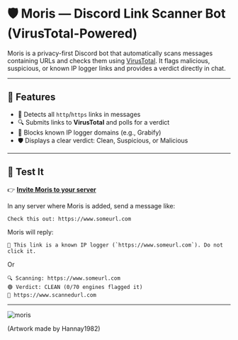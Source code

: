 # 🛡️ Moris — Discord Link Scanner Bot (VirusTotal-Powered)

Moris is a privacy-first Discord bot that automatically scans messages containing URLs and checks them using [VirusTotal](https://www.virustotal.com/). It flags malicious, suspicious, or known IP logger links and provides a verdict directly in chat.

---

## 🚀 Features

- 🔗 Detects all `http`/`https` links in messages
- 🔍 Submits links to **VirusTotal** and polls for a verdict
- 🚫 Blocks known IP logger domains (e.g., Grabify)
- 🛡️ Displays a clear verdict: Clean, Suspicious, or Malicious
---

## 🧪 Test It
👉 **[Invite Moris to your server](https://discord.com/oauth2/authorize?client_id=1388567819154886737&permissions=93184&integration_type=0&scope=bot+applications.commands)**

In any server where Moris is added, send a message like:

```
Check this out: https://www.someurl.com
```
Moris will reply:

```
🚫 This link is a known IP logger (`https://www.someurl.com`). Do not click it.
```

Or 

```
🔍 Scanning: https://www.someurl.com
🟢 Verdict: CLEAN (0/70 engines flagged it)
🔗 https://www.scannedurl.com
```
---

![moris](https://images-wixmp-ed30a86b8c4ca887773594c2.wixmp.com/f/c9d73b15-5287-4b94-8182-987e5b7b902b/dbg7sof-6f15c751-e56b-4c77-9dc7-aba2e5e18236.jpg/v1/fit/w_828,h_1172,q_70,strp/baby_tarbosaurus_by_hannay1982_dbg7sof-414w-2x.jpg?token=eyJ0eXAiOiJKV1QiLCJhbGciOiJIUzI1NiJ9.eyJzdWIiOiJ1cm46YXBwOjdlMGQxODg5ODIyNjQzNzNhNWYwZDQxNWVhMGQyNmUwIiwiaXNzIjoidXJuOmFwcDo3ZTBkMTg4OTgyMjY0MzczYTVmMGQ0MTVlYTBkMjZlMCIsIm9iaiI6W1t7ImhlaWdodCI6Ijw9MTQ0OSIsInBhdGgiOiJcL2ZcL2M5ZDczYjE1LTUyODctNGI5NC04MTgyLTk4N2U1YjdiOTAyYlwvZGJnN3NvZi02ZjE1Yzc1MS1lNTZiLTRjNzctOWRjNy1hYmEyZTVlMTgyMzYuanBnIiwid2lkdGgiOiI8PTEwMjQifV1dLCJhdWQiOlsidXJuOnNlcnZpY2U6aW1hZ2Uub3BlcmF0aW9ucyJdfQ.39-OSjn1rtiJSh8sSxdn5UO6FzFIV8C8nlLI6CTeUbY)

(Artwork made by Hannay1982)
